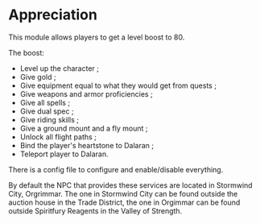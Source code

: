 # Appreciation

This module allows players to get a level boost to 80.

The boost:

- Level up the character ;
- Give gold ;
- Give equipment equal to what they would get from quests ;
- Give weapons and armor proficiencies ;
- Give all spells ;
- Give dual spec ;
- Give riding skills ;
- Give a ground mount and a fly mount ;
- Unlock all flight paths ;
- Bind the player's heartstone to Dalaran ;
- Teleport player to Dalaran.

There is a config file to configure and enable/disable everything.

By default the NPC that provides these services are located in Stormwind City, Orgrimmar. The one in Stormwind City can be found outside the auction house in the Trade District, the one in Orgimmar can be found outside Spiritfury Reagents in the Valley of Strength.